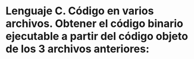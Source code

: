# Lenguaje C. Código en varios archivos. Obtener el código binario ejecutable a partir del código objeto de los 3 archivos anteriores: